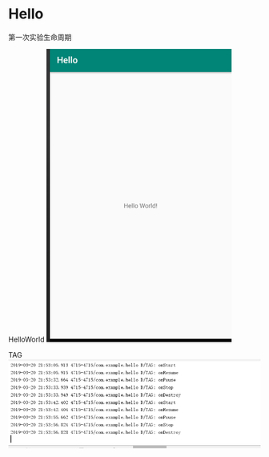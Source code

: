 # Hello

第一次实验生命周期

HelloWorld
![](https://github.com/Bearrrrrr/Hello/blob/master/image/2.png)

TAG
![](https://github.com/Bearrrrrr/Hello/blob/master/image/1.png)

